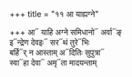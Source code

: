 +++
title = "११ आ याह्यग्ने"

+++
आ᳓ याहि अग्ने समिधानो᳓ अर्वा᳓ङ्  
इ᳓न्द्रेण देवइः᳓ सर᳓थं तुरे᳓भिः  
बर्हि᳓र् न आस्ताम् अ᳓दितिः सुपुत्रा᳓  
स्वा᳓हा देवा᳓ अमृ᳓ता मादयन्ताम्